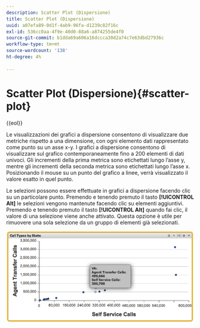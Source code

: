 ```yaml
---
description: Scatter Plot (Dispersione)
title: Scatter Plot (Dispersione)
uuid: a07efa89-0d1f-4ab9-96fa-d1239c82f16c
exl-id: 536cc0aa-4f9e-40d0-88a6-a874255de4f0
source-git-commit: b1dda69a606a16dccca30d2a74c7e63dbd27936c
workflow-type: tm+mt
source-wordcount: '138'
ht-degree: 4%

---
```


# Scatter Plot (Dispersione){#scatter-plot}

{{eol}}

Le visualizzazioni dei grafici a dispersione consentono di visualizzare due metriche rispetto a una dimensione, con ogni elemento dati rappresentato come punto su un asse x-y. I grafici a dispersione consentono di visualizzare sul grafico contemporaneamente fino a 200 elementi di dati univoci. Gli incrementi della prima metrica sono etichettati lungo l’asse y, mentre gli incrementi della seconda metrica sono etichettati lungo l’asse x. Posizionando il mouse su un punto del grafico a linee, verrà visualizzato il valore esatto in quel punto.

Le selezioni possono essere effettuate in grafici a dispersione facendo clic su un particolare punto. Premendo e tenendo premuto il tasto **[!UICONTROL Alt]** le selezioni vengono mantenute facendo clic su elementi aggiuntivi. Premendo e tenendo premuto il tasto **[!UICONTROL Alt]** quando fai clic, il valore di una selezione viene anche attivato. Questa opzione è utile per rimuovere una sola selezione da un gruppo di elementi già selezionati.

![](assets/scatter_plot.png)
